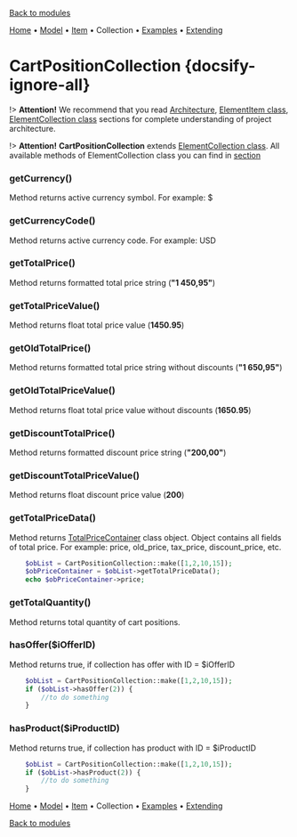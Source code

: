 [Back to modules](modules/home.md)

[Home](modules/cart-position/home.md)
• [Model](modules/cart-position/model/model.md)
• [Item](modules/cart-position/item/item.md)
• Collection
• [Examples](modules/cart-position/examples/examples.md)
• [Extending](modules/cart-position/extending/extending.md)

# CartPositionCollection {docsify-ignore-all}

!> **Attention!**  We recommend that you read [Architecture](home.md#architecture), [ElementItem class](item-class/item-class.md),
[ElementCollection class](collection-class/collection-class.md) sections for complete understanding of  project architecture.

!> **Attention!** **CartPositionCollection** extends [ElementCollection class](collection-class/collection-class.md).
All available methods of ElementCollection class you can find in [section](collection-class/collection-class.md#method-list) 

### getCurrency()

Method returns active currency symbol. For example: $

### getCurrencyCode()

Method returns active currency code. For example: USD

### getTotalPrice()

Method returns formatted total price string (**"1 450,95"**)

### getTotalPriceValue()

Method returns float total price value (**1450.95**)

### getOldTotalPrice()

Method returns formatted total price string without discounts (**"1 650,95"**)

### getOldTotalPriceValue()

Method returns float total price value without discounts (**1650.95**)

### getDiscountTotalPrice()

Method returns formatted discount price string (**"200,00"**)

### getDiscountTotalPriceValue()

Method returns float discount price value (**200**)

### getTotalPriceData()

Method returns [TotalPriceContainer](modules/price-container/home.md#totalpricecontainer) class object.
Object contains all fields of total price. For example: price, old_price, tax_price, discount_price, etc.

```php
    $obList = CartPositionCollection::make([1,2,10,15]);
    $obPriceContainer = $obList->getTotalPriceData();
    echo $obPriceContainer->price;
```

### getTotalQuantity()

Method returns total quantity of cart positions.

### hasOffer($iOfferID)

Method returns true, if collection has offer with ID = $iOfferID
```php
    $obList = CartPositionCollection::make([1,2,10,15]);
    if ($obList->hasOffer(2)) {
        //to do something
    }
```

### hasProduct($iProductID)

Method returns true, if collection has product with ID = $iProductID
```php
    $obList = CartPositionCollection::make([1,2,10,15]);
    if ($obList->hasProduct(2)) {
        //to do something
    }
```

[Home](modules/cart-position/home.md)
• [Model](modules/cart-position/model/model.md)
• [Item](modules/cart-position/item/item.md)
• Collection
• [Examples](modules/cart-position/examples/examples.md)
• [Extending](modules/cart-position/extending/extending.md)

[Back to modules](modules/home.md)
